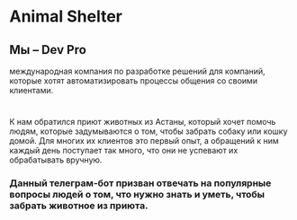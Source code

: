 <p align="center"> <h1> <b> Animal Shelter </b> </h1> </p>

<p align="center">
<h2>Мы – Dev Pro</h2> 
</p>
международная компания по разработке решений для компаний, 
которые хотят автоматизировать процессы общения со своими клиентами.

#
К нам обратился приют животных из Астаны, который хочет помочь людям, 
которые задумываются о том, чтобы забрать собаку или кошку домой. 
Для многих их клиентов это первый опыт, а обращений к ним каждый день 
поступает так много, что они не успевают их обрабатывать вручную.

<h3> Данный телеграм-бот призван отвечать на популярные вопросы людей о том, 
что нужно знать и уметь, чтобы забрать животное из приюта.
</h3>

